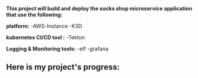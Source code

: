 **This project will build and deploy the socks shop microservice application that use the following:**

**platform:** 
-AWS-Instance
-K3D

**kubernetes CI/CD tool :** 
-Tekton

**Logging & Monitoring tools:** 
-elf
 -grafana

**Here is my project's progress:** 
-

